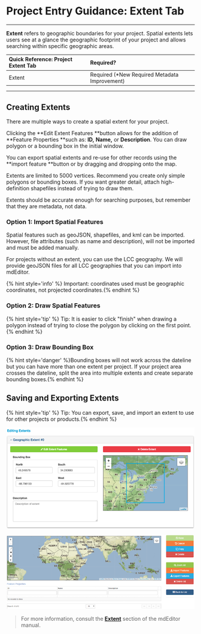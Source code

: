 # Project Entry Guidance: Extent Tab

---

**Extent** refers to geographic boundaries for your project. Spatial extents lets users see at a glance the geographic footprint of your project and allows searching within specific geographic areas.

| Quick Reference: Project Extent Tab | Required?|
| :--- |:--- |
| Extent |Required (*New Required Metadata Improvement) |


---

## Creating Extents

There are multiple ways to create a spatial extent for your project.



Clicking the **Edit Extent Features **button allows for the addition of **Feature Properties **such as: **ID,** **Name,** or **Description**. You can draw polygon or a bounding box in the initial window.

You can export spatial extents and re-use for other records using the **import feature **button or by dragging and dropping onto the map. 

Extents are limited to 5000 vertices. Recommend you create only simple polygons or bounding boxes. If you want greater detail, attach high-definition shapefiles instead of trying to draw them.

Extents should be accurate enough for searching purposes, but remember that they are metadata, not data.

### Option 1: Import Spatial Features

Spatial features such as geoJSON, shapefiles, and kml can be imported. However, file attributes \(such as name and description\), will not be imported and must be added manually. 

For projects without an extent, you can use the LCC geography. We will provide geoJSON files for all LCC geographies that you can import into mdEditor. 

{% hint style='info' %} Important: coordinates used must be geographic coordinates, not projected coordinates.{% endhint %}

### Option 2: Draw Spatial Features

{% hint style='tip' %} Tip: It is easier to click "finish" when drawing a polygon instead of trying to close the polygon by clicking on the first point.{% endhint %}

### Option 3: Draw Bounding Box

{% hint style='danger' %}Bounding boxes will not work across the dateline but you can have more than one extent per project. If your project area crosses the dateline, split the area into multiple extents and create separate bounding boxes.{% endhint %}

## Saving and Exporting Extents

{% hint style='tip' %} Tip: You can export, save, and import an extent to use for other projects or products.{% endhint %}



![](/assets/extent_screenshot.png)

![](/assets/edit_extent_page.png)

> For more information, consult the [**Extent**](https://adiwg.gitbooks.io/mdeditor/content/record/edit/record-extent.html) section of the mdEditor manual.



